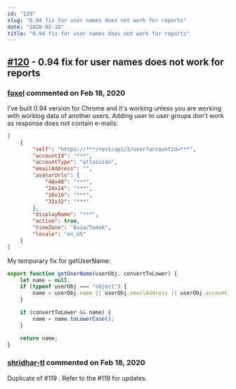 ```yaml
---
id: "120"
slug: "0.94 fix for user names does not work for reports"
date: "2020-02-18"
title: "0.94 fix for user names does not work for reports"
---
```



## [#120](https://github.com/shridhar-tl/jira-assistant/issues/120) - 0.94 fix for user names does not work for reports

### [foxel](https://github.com/foxel) commented on Feb 18, 2020

I've built 0.94 version for Chrome and it's working unless you are working with worklog data of another users.
Adding user to user groups don't work as response does not contain e-mails:
```json
[
    {
        "self": "https://***/rest/api/2/user?accountId=***",
        "accountId": "***",
        "accountType": "atlassian",
        "emailAddress": "",
        "avatarUrls": {
            "48x48": "***",
            "24x24": "***",
            "16x16": "***",
            "32x32": "***"
        },
        "displayName": "***",
        "active": true,
        "timeZone": "Asia/Tomsk",
        "locale": "en_US"
    }
]
```

My temporary fix for getUserName:
```javascript
export function getUserName(userObj, convertToLower) {
    let name = null;
    if (typeof userObj === "object") {
        name = userObj.name || userObj.emailAddress || userObj.accountId;
    }

    if (convertToLower && name) {
        name = name.toLowerCase();
    }

    return name;
}
```

### [shridhar-tl](https://github.com/shridhar-tl) commented on Feb 18, 2020

Duplicate of #119 . Refer to the #119  for updates.
